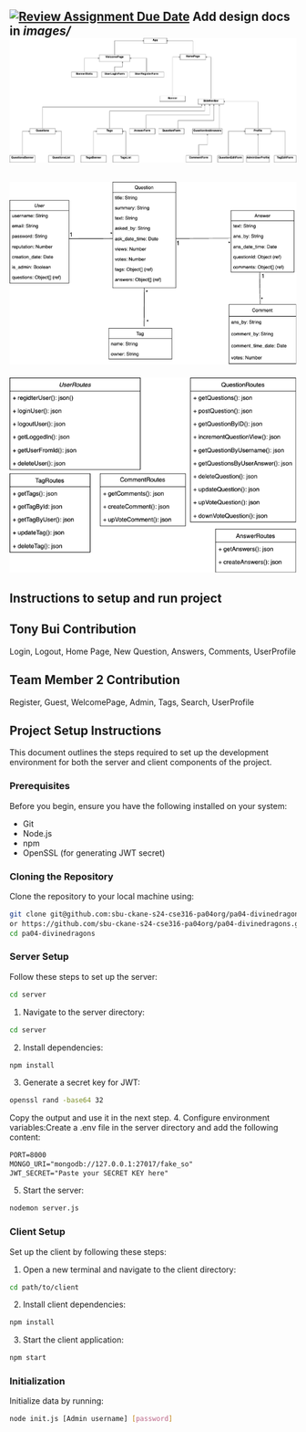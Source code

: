 [![Review Assignment Due Date](https://classroom.github.com/assets/deadline-readme-button-24ddc0f5d75046c5622901739e7c5dd533143b0c8e959d652212380cedb1ea36.svg)](https://classroom.github.com/a/tRxoBzS5)
Add design docs in *images/*
![Client Design](images/Client.drawio.png)
---
![Database Design](images/Database.drawio.png)
---
![Server Design](images/Server.drawio.png)
## Instructions to setup and run project

## Tony Bui Contribution
Login, Logout, Home Page, New Question, Answers, Comments, UserProfile
## Team Member 2 Contribution
Register, Guest, WelcomePage, Admin, Tags, Search, UserProfile



## Project Setup Instructions

This document outlines the steps required to set up the development environment for both the server and client components of the project.

### Prerequisites

Before you begin, ensure you have the following installed on your system:
- Git
- Node.js
- npm
- OpenSSL (for generating JWT secret)

### Cloning the Repository

Clone the repository to your local machine using:

```bash
git clone git@github.com:sbu-ckane-s24-cse316-pa04org/pa04-divinedragons.git
or https://github.com/sbu-ckane-s24-cse316-pa04org/pa04-divinedragons.git
cd pa04-divinedragons
```

### Server Setup
Follow these steps to set up the server:

```bash
cd server
```
1. Navigate to the server directory:
```bash
cd server
```
2. Install dependencies:
```bash
npm install
```
3. Generate a secret key for JWT:
```bash
openssl rand -base64 32
```
Copy the output and use it in the next step.
4. Configure environment variables:Create a .env file in the server directory and add the following content:
```
PORT=8000
MONGO_URI="mongodb://127.0.0.1:27017/fake_so"
JWT_SECRET="Paste your SECRET KEY here"
```
5. Start the server:
```bash
nodemon server.js
```
### Client Setup
Set up the client by following these steps:
1. Open a new terminal and navigate to the client directory:
```bash
cd path/to/client
```
2. Install client dependencies:
```bash
npm install
```
3. Start the client application:
```bash
npm start
```

### Initialization
Initialize data by running:
```bash
node init.js [Admin username] [password]
```







